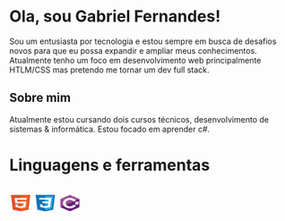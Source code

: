 # Ola, sou Gabriel Fernandes!

Sou um entusiasta por tecnologia e estou sempre em busca de desafios novos para que eu possa expandir e ampliar meus conhecimentos.
Atualmente tenho um foco em desenvolvimento web principalmente HTLM/CSS mas pretendo me tornar um dev full stack.

## Sobre mim

Atualmente estou cursando dois cursos técnicos, desenvolvimento de sistemas & informática.
Estou focado em aprender c#.

# Linguagens e ferramentas

<div  style="display: inline_block"><br>
<img align="center" alt="Gabriel-HTML" height="30" width="40" src="https://raw.githubusercontent.com/devicons/devicon/master/icons/html5/html5-original.svg">
<img align="center" alt="Gabriel-CSS" height="30" width="40" src="https://raw.githubusercontent.com/devicons/devicon/master/icons/css3/css3-original.svg">
<img align="center" alt="Gabriel-CSharp" height="30" width="40" src="https://raw.githubusercontent.com/devicons/devicon/master/icons/csharp/csharp-original.svg">
</div>
